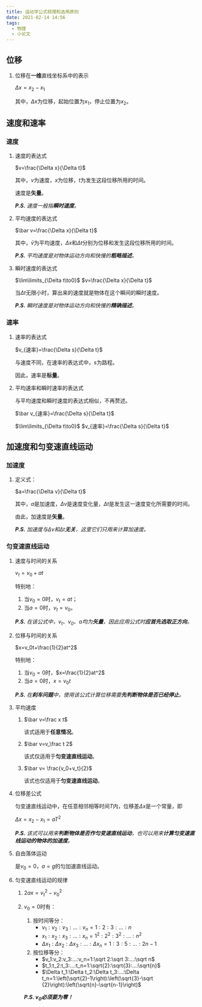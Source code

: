 ```yaml
---
title: 运动学公式梳理和选用原则
date: 2021-02-14 14:56
tags:
  - 物理
  - 小论文
---
```


## 位移

1. 位移在**一维**直线坐标系中的表示

   $\Delta x=x_2-x_1$

   其中，$\Delta x$为位移，起始位置为$x_1$，停止位置为$x_2$。

## 速度和速率

### 速度

1. 速度的表达式

   $v=\frac{\Delta x}{\Delta t}$

   其中，$v$为速度，$x$为位移，$t$为发生这段位移所用的时间。

   速度是**矢量**。

   ***P.S.*** *速度一般指**瞬时速度**。*

2. 平均速度的表达式

   $\bar v=\frac{\Delta x}{\Delta t}$

   其中，$\bar v$为平均速度，$\Delta x$和$\Delta t$分别为位移和发生这段位移所用的时间。

   ***P.S.*** *平均速度是对物体运动方向和快慢的**粗略描述**。*

3. 瞬时速度的表达式

   $\lim\limits_{\Delta t\to0}$ $v=\frac{\Delta x}{\Delta t}$

   当$\Delta t$无限小时，算出来的速度就是物体在这个瞬间的瞬时速度。

   ***P.S.*** *瞬时速度是对物体运动方向和快慢的**精确描述**。*

### 速率

1. 速率的表达式

   $v_{速率}=\frac{\Delta s}{\Delta t}$

   与速度不同，在速率的表达式中，$s$为路程。

   因此，速率是**标量**。

2. 平均速率和瞬时速率的表达式

   与平均速度和瞬时速度的表达式相似，不再赘述。

   $\bar v_{速率}=\frac{\Delta s}{\Delta t}$

   $\lim\limits_{\Delta t\to0}$ $v_{速率}=\frac{\Delta s}{\Delta t}$

## 加速度和匀变速直线运动

### 加速度

1. 定义式：

   $a=\frac{\Delta v}{\Delta t}$

   其中，$a$是加速度，$\Delta v$是速度变化量，$\Delta t$是发生这一速度变化所需要的时间。

   由此，加速度是**矢量**。

   ***P.S.*** *加速度与$\Delta v$和$\Delta t$**无关**，这里它们只用来计算加速度。*

### 匀变速直线运动

1. 速度与时间的关系

   $v_t=v_0+at$

   特别地：

   1. 当$v_0=0$时，$v_t=at$；
   2. 当$a=0$时，$v_t=v_0$。

   ***P.S.*** *在该公式中，$v_t$、$v_0$、$a$均为**矢量**，因此应用公式时**应首先选取正方向**。*

2. 位移与时间的关系

   $x=v_0t+\frac{1}{2}at^2$

   特别地：

   1. 当$v_0=0$时，$x=\frac{1}{2}at^2$
   2. 当$a=0$时，$x=v_0t$

   ***P.S.***  *在**刹车问题**中，使用该公式计算位移需要**先判断物体是否已经停止**。*

3. 平均速度

   1. $\bar v=\frac x t$

      该式适用于**任意情况**。

   2. $\bar v=v_\frac t 2$

      该式仅适用于**匀变速直线运动**。

   3. $\bar v= \frac{v_0+v_t}{2}$

      该式也仅适用于**匀变速直线运动**。

4. 位移差公式

   匀变速直线运动中，在任意相邻相等时间$T$内，位移差$\Delta x$是一个常量，即

   $\Delta x=x_2-x_1=aT^2$

   ***P.S.*** *该式可以用来**判断物体是否作匀变速直线运动**，也可以用来**计算匀变速直线运动的物体的加速度**。*

5. 自由落体运动

   是$v_0=0$，$a=g$的匀加速直线运动。

6. 匀变速直线运动的规律

   1. $2ax=v_t^2-v_0^2$
   
   2. $v_0=0$时有：
   
      1. 按时间等分：
         - $v_1:v_2:v_3:...:v_n=1:2:3:...:n$
         - $x_1:x_2:x_3:...:x_n=1^2:2^2:3^2:...:n^2$
         - $\Delta x_1:\Delta x_2:\Delta x_3:...:\Delta x_n=1:3:5:...:2n-1$
      2. 按位移等分：
         - $v_1:v_2:v_3:...:v_n=1:\sqrt 2:\sqrt 3:...:\sqrt n$
         - $t_1:t_2:t_3:...:t_n=1:\sqrt{2}:\sqrt{3}:...:\sqrt{n}$
         - $\Delta t_1:\Delta t_2:\Delta t_3:...:\Delta t_n=1:\left(\sqrt{2}-1\right):\left(\sqrt{3}-\sqrt {2}\right):\left(\sqrt{n}-\sqrt{n-1}\right)$
   
       ***P.S. $v_0$必须要为零！***